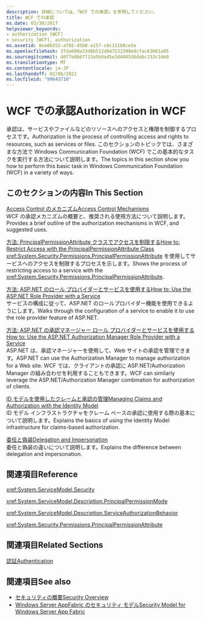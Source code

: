 ```yaml
---
description: 詳細については、「WCF での承認」を参照してください。
title: WCF での承認
ms.date: 03/30/2017
helpviewer_keywords:
- authorization [WCF]
- security [WCF], authorization
ms.assetid: 8ea0b552-af65-45b0-a157-c6c111b8ce5e
ms.openlocfilehash: 3fda699a33d8b512d047232398e9cfac63661a85
ms.sourcegitcommit: ddf7edb67715a5b9a45e3dd44536dabc153c1de0
ms.translationtype: MT
ms.contentlocale: ja-JP
ms.lasthandoff: 02/06/2021
ms.locfileid: "99643710"
---
```

# <a name="authorization-in-wcf"></a><span data-ttu-id="d62da-103">WCF での承認</span><span class="sxs-lookup"><span data-stu-id="d62da-103">Authorization in WCF</span></span>

<span data-ttu-id="d62da-104">承認は、サービスやファイルなどのリソースへのアクセスと権限を制御するプロセスです。</span><span class="sxs-lookup"><span data-stu-id="d62da-104">Authorization is the process of controlling access and rights to resources, such as services or files.</span></span> <span data-ttu-id="d62da-105">このセクションのトピックでは、さまざまな方法で Windows Communication Foundation (WCF) でこの基本的なタスクを実行する方法について説明します。</span><span class="sxs-lookup"><span data-stu-id="d62da-105">The topics in this section show you how to perform this basic task in Windows Communication Foundation (WCF) in a variety of ways.</span></span>  
  
## <a name="in-this-section"></a><span data-ttu-id="d62da-106">このセクションの内容</span><span class="sxs-lookup"><span data-stu-id="d62da-106">In This Section</span></span>  

 [<span data-ttu-id="d62da-107">Access Control のメカニズム</span><span class="sxs-lookup"><span data-stu-id="d62da-107">Access Control Mechanisms</span></span>](access-control-mechanisms.md)  
 <span data-ttu-id="d62da-108">WCF の承認メカニズムの概要と、推奨される使用方法について説明します。</span><span class="sxs-lookup"><span data-stu-id="d62da-108">Provides a brief outline of the authorization mechanisms in WCF, and suggested uses.</span></span>  
  
 [<span data-ttu-id="d62da-109">方法: PrincipalPermissionAttribute クラスでアクセスを制限する</span><span class="sxs-lookup"><span data-stu-id="d62da-109">How to: Restrict Access with the PrincipalPermissionAttribute Class</span></span>](../how-to-restrict-access-with-the-principalpermissionattribute-class.md)  
 <span data-ttu-id="d62da-110"><xref:System.Security.Permissions.PrincipalPermissionAttribute> を使用してサービスへのアクセスを制限するプロセスを示します。</span><span class="sxs-lookup"><span data-stu-id="d62da-110">Shows the process of restricting access to a service with the <xref:System.Security.Permissions.PrincipalPermissionAttribute>.</span></span>  
  
 [<span data-ttu-id="d62da-111">方法: ASP.NET のロール プロバイダーとサービスを使用する</span><span class="sxs-lookup"><span data-stu-id="d62da-111">How to: Use the ASP.NET Role Provider with a Service</span></span>](how-to-use-the-aspnet-role-provider-with-a-service.md)  
 <span data-ttu-id="d62da-112">サービスの構成に従って、ASP.NET のロールプロバイダー機能を使用できるようにします。</span><span class="sxs-lookup"><span data-stu-id="d62da-112">Walks through the configuration of a service to enable it to use the role provider feature of ASP.NET.</span></span>  
  
 [<span data-ttu-id="d62da-113">方法: ASP.NET の承認マネージャー ロール プロバイダーとサービスを使用する</span><span class="sxs-lookup"><span data-stu-id="d62da-113">How to: Use the ASP.NET Authorization Manager Role Provider with a Service</span></span>](how-to-use-the-aspnet-authorization-manager-role-provider-with-a-service.md)  
 <span data-ttu-id="d62da-114">ASP.NET は、承認マネージャーを使用して、Web サイトの承認を管理できます。</span><span class="sxs-lookup"><span data-stu-id="d62da-114">ASP.NET can use the Authorization Manager to manage authorization for a Web site.</span></span> <span data-ttu-id="d62da-115">WCF では、クライアントの承認に ASP.NET/Authorization Manager の組み合わせを利用することもできます。</span><span class="sxs-lookup"><span data-stu-id="d62da-115">WCF can similarly leverage the ASP.NET/Authorization Manager combination for authorization of clients.</span></span>  
  
 [<span data-ttu-id="d62da-116">ID モデルを使用したクレームと承認の管理</span><span class="sxs-lookup"><span data-stu-id="d62da-116">Managing Claims and Authorization with the Identity Model</span></span>](managing-claims-and-authorization-with-the-identity-model.md)  
 <span data-ttu-id="d62da-117">ID モデル インフラストラクチャをクレーム ベースの承認に使用する際の基本について説明します。</span><span class="sxs-lookup"><span data-stu-id="d62da-117">Explains the basics of using the Identity Model infrastructure for claims-based authorization.</span></span>  
  
 [<span data-ttu-id="d62da-118">委任と偽装</span><span class="sxs-lookup"><span data-stu-id="d62da-118">Delegation and Impersonation</span></span>](delegation-and-impersonation-with-wcf.md)  
 <span data-ttu-id="d62da-119">委任と偽装の違いについて説明します。</span><span class="sxs-lookup"><span data-stu-id="d62da-119">Explains the difference between delegation and impersonation.</span></span>  
  
## <a name="reference"></a><span data-ttu-id="d62da-120">関連項目</span><span class="sxs-lookup"><span data-stu-id="d62da-120">Reference</span></span>  

 <xref:System.ServiceModel.Security>  
  
 <xref:System.ServiceModel.Description.PrincipalPermissionMode>  
  
 <xref:System.ServiceModel.Description.ServiceAuthorizationBehavior>  
  
 <xref:System.Security.Permissions.PrincipalPermissionAttribute>  
  
## <a name="related-sections"></a><span data-ttu-id="d62da-121">関連項目</span><span class="sxs-lookup"><span data-stu-id="d62da-121">Related Sections</span></span>  

 [<span data-ttu-id="d62da-122">認証</span><span class="sxs-lookup"><span data-stu-id="d62da-122">Authentication</span></span>](authentication-in-wcf.md)  
  
## <a name="see-also"></a><span data-ttu-id="d62da-123">関連項目</span><span class="sxs-lookup"><span data-stu-id="d62da-123">See also</span></span>

- [<span data-ttu-id="d62da-124">セキュリティの概要</span><span class="sxs-lookup"><span data-stu-id="d62da-124">Security Overview</span></span>](security-overview.md)
- <span data-ttu-id="d62da-125">[Windows Server AppFabric のセキュリティ モデル](/previous-versions/appfabric/ee677202(v=azure.10))</span><span class="sxs-lookup"><span data-stu-id="d62da-125">[Security Model for Windows Server App Fabric](/previous-versions/appfabric/ee677202(v=azure.10))</span></span>
